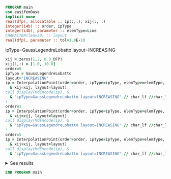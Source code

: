 ```fortran
PROGRAM main
use easifemBase
implicit none
real(dfp), allocatable :: ip(:,:), xij(:, :)
integer(i4b) :: order, ipType
integer(i4b), parameter :: elemType=Line
CHARACTER(len=20) :: layout
real(dfp), parameter :: tol=1.0E-10
```

ipType=GaussLegendreLobatto layout=INCREASING

```fortran
xij = zeros(1,2, 0.0_DFP)
xij(1,:) = [1.0, 10.0]
order=0
ipType = GaussLegendreLobatto
layout="INCREASING"
ip = InterpolationPoint(order=order, ipType=ipType, elemType=elemType, &
  & xij=xij, layout=layout)
call display(MdEncode(ip), &
  & "ipType=GaussLegendreLobatto layout=INCREASING" // char_lf //char_lf)
!
order=1
ip = InterpolationPoint(order=order, ipType=ipType, elemType=elemType, &
  & xij=xij, layout=layout)
call display(MdEncode(ip), &
  & "ipType=GaussLegendreLobatto layout=INCREASING" // char_lf //char_lf)
!
order=5
ip = InterpolationPoint(order=order, ipType=ipType, elemType=elemType, &
  & xij=xij, layout=layout)
call display(MdEncode(ip), &
  & "ipType=GaussLegendreLobatto layout=INCREASING" // char_lf //char_lf)
```

<details>
<summary>See results</summary>
<div>

ipType=GaussLegendreLobatto layout=INCREASING

|     |
| --- |
| 5.5 |

ipType=GaussLegendreLobatto layout=INCREASING

|   |    |
| - | -- |
| 1 | 10 |

ipType=GaussLegendreLobatto layout=INCREASING

|   |        |        |        |        |    |
| - | ------ | ------ | ------ | ------ | -- |
| 1 | 2.0573 | 4.2165 | 6.7835 | 8.9427 | 10 |

</div>
</details>

```fortran
END PROGRAM main
```
